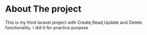 # About The project

This is my third laravel project with Create,Read,Update and Delete functionality. I did it for practice purpose
